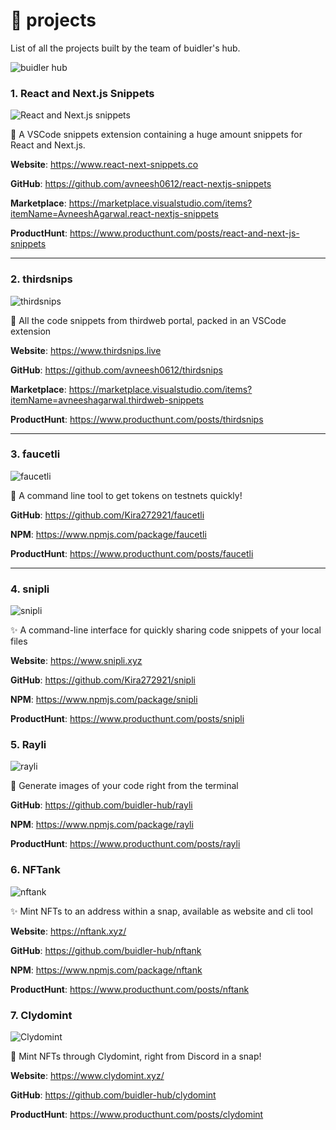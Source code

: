 # 🚀 projects

List of all the projects built by the team of buidler's hub.

![buidler hub](https://user-images.githubusercontent.com/76690419/166653253-e1c17b48-9b8a-447e-a47b-190effe32988.png)


### 1. React and Next.js Snippets

![React and Next.js snippets](https://user-images.githubusercontent.com/76690419/153743536-15a5218f-12fc-4f20-9557-9f79863ef5b8.png)

🔌 A VSCode snippets extension containing a huge amount snippets for React and Next.js.

**Website**: https://www.react-next-snippets.co

**GitHub**: https://github.com/avneesh0612/react-nextjs-snippets

**Marketplace**: https://marketplace.visualstudio.com/items?itemName=AvneeshAgarwal.react-nextjs-snippets

**ProductHunt**: https://www.producthunt.com/posts/react-and-next-js-snippets

---

### 2. thirdsnips

![thirdsnips](https://user-images.githubusercontent.com/76690419/166647646-d24d1329-2c99-4af8-95f5-9ef991e24bdc.png)

🔌 All the code snippets from thirdweb portal, packed in an VSCode extension

**Website**: https://www.thirdsnips.live

**GitHub**: https://github.com/avneesh0612/thirdsnips

**Marketplace**: https://marketplace.visualstudio.com/items?itemName=avneeshagarwal.thirdweb-snippets

**ProductHunt**: https://www.producthunt.com/posts/thirdsnips

---

### 3. faucetli

![faucetli](https://user-images.githubusercontent.com/76690419/166647732-35cf70b5-4e25-47df-8c96-74f30a7b303a.png)


🦄 A command line tool to get tokens on testnets quickly!

**GitHub**: https://github.com/Kira272921/faucetli

**NPM**: https://www.npmjs.com/package/faucetli

**ProductHunt**: https://www.producthunt.com/posts/faucetli

---

### 4. snipli

![snipli](https://user-images.githubusercontent.com/76690419/166647859-bda13912-2c11-469f-b709-8ac6ff6eaf79.png)


✨ A command-line interface for quickly sharing code snippets of your local files

**Website**: https://www.snipli.xyz

**GitHub**: https://github.com/Kira272921/snipli

**NPM**: https://www.npmjs.com/package/snipli

**ProductHunt**: https://www.producthunt.com/posts/snipli

### 5. Rayli

![rayli](https://user-images.githubusercontent.com/77309809/169698868-e4ffc47a-b348-49f8-a22a-5d6b74b10e05.png)

📸 Generate images of your code right from the terminal 

**GitHub**: https://github.com/buidler-hub/rayli

**NPM**: https://www.npmjs.com/package/rayli

**ProductHunt**: https://www.producthunt.com/posts/rayli

### 6. NFTank

![nftank](https://user-images.githubusercontent.com/77309809/169699021-c7c1f672-1eee-46a4-8e98-316e5128e3fc.png)

✨ Mint NFTs to an address within a snap, available as website and cli tool

**Website**: https://nftank.xyz/

**GitHub**: https://github.com/buidler-hub/nftank

**NPM**: https://www.npmjs.com/package/nftank

**ProductHunt**: https://www.producthunt.com/posts/nftank

### 7. Clydomint

![Clydomint](https://user-images.githubusercontent.com/76690419/173215039-78212aee-7fea-4b31-888d-eb8e9ad3b9e0.png)

🚀 Mint NFTs through Clydomint, right from Discord in a snap!

**Website**: https://www.clydomint.xyz/

**GitHub**: https://github.com/buidler-hub/clydomint

**ProductHunt**: https://www.producthunt.com/posts/clydomint

